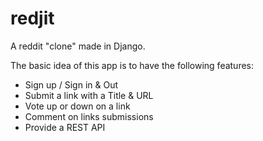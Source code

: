 # redjit
A reddit "clone" made in Django.

The basic idea of this app is to have the following features:

* Sign up / Sign in & Out
* Submit a link with a Title & URL
* Vote up or down on a link
* Comment on links submissions
* Provide a REST API
